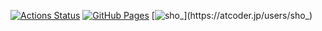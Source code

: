  [![Actions Status](https://github.com/sho-neko/library/workflows/verify/badge.svg)](https://github.com/sho-neko/library/actions) 
 [![GitHub Pages](https://img.shields.io/static/v1?label=GitHub+Pages&message=+&color=brightgreen&logo=github)](https://sho-neko.github.io/library/)
 [![sho_](https://img.shields.io/endpoint?url=https%3A%2F%2Fatcoder-badges.now.sh%2Fapi%2Fatcoder%2Fjson%2Fsho_)](https://atcoder.jp/users/sho_)

